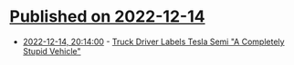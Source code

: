 # [Published on 2022-12-14](index.md)

* [2022-12-14, 20:14:00](https://soylentnews.org/article.pl?sid=22/12/13/1942220&from=rss) - [Truck Driver Labels Tesla Semi \"A Completely Stupid Vehicle\"](https://soylentnews.org/article.pl?sid=22/12/13/1942220&from=rss)
